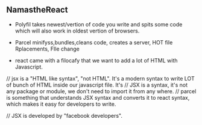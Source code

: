 ## NamastheReact

+ Polyfil takes newest/vertion of code you write and spits some code which will also work in oldest vertion of browsers.

+ Parcel minifyss,bundles,cleans code, creates a server, HOT file Rplacements, FIle change 
+ react came with a filocafy that we want to add a lot of HTML with Javascript.

// jsx is a "HTML like syntax", "not HTML". It's a modern syntax to write LOT of bunch of HTML inside our javascript file. It's 
// JSX is a syntax, it's not any package or module, we don't need to import it from any where.
// parcel is something that understands JSX syntax and converts it to react syntax, which makes it easy for developers to write.

// JSX is developed by "facebook developers".

